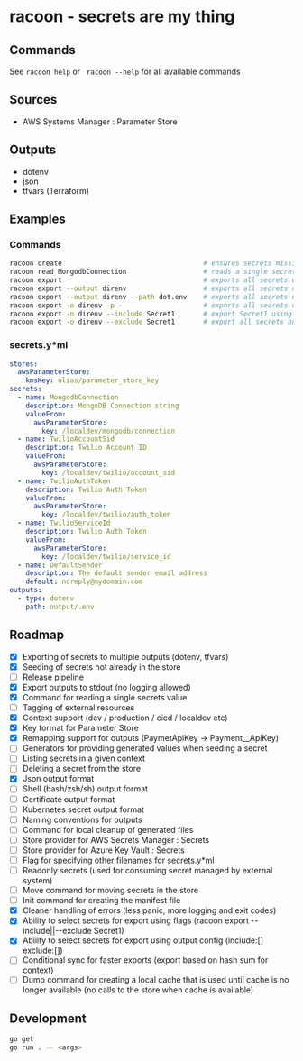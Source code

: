 # racoon - secrets are my thing

## Commands

See `racoon help` or ` racoon --help` for all available commands

## Sources

- AWS Systems Manager : Parameter Store

## Outputs

- dotenv
- json
- tfvars (Terraform)

## Examples

### Commands

```bash
racoon create                                   # ensures secrets missing in the remote store are created by prompting the user for input
racoon read MongodbConnection                   # reads a single secret from the remote store and writes it's value to stdout
racoon export                                   # exports all secrets using the outputs defines in the manifest file
racoon export --output direnv                   # exports all secrets using the direnv output defined in the manifest file
racoon export --output direnv --path dot.env    # exports all secrets using the direnv output to the specified path
racoon export -o direnv -p -                    # exports all secrets using the direnv output, writing the result to stdout
racoon export -o direnv --include Secret1       # export Secret1 using the direnv output
racoon export -o direnv --exclude Secret1       # export all secrets but Secret1 using the direnv output
```

### secrets.y\*ml

```yaml
stores:
  awsParameterStore:
    kmsKey: alias/parameter_store_key
secrets:
  - name: MongodbConnection
    description: MongoDB Connection string
    valueFrom:
      awsParameterStore:
        key: /localdev/mongodb/connection
  - name: TwilioAccountSid
    description: Twilio Account ID
    valueFrom:
      awsParameterStore:
        key: /localdev/twilio/account_sid
  - name: TwilioAuthToken
    description: Twilio Auth Token
    valueFrom:
      awsParameterStore:
        key: /localdev/twilio/auth_token
  - name: TwilioServiceId
    description: Twilio Auth Token
    valueFrom:
      awsParameterStore:
        key: /localdev/twilio/service_id
  - name: DefaultSender
    description: The default sender email address
    default: noreply@mydomain.com
outputs:
  - type: dotenv
    path: output/.env
```

## Roadmap

- [x] Exporting of secrets to multiple outputs (dotenv, tfvars)
- [x] Seeding of secrets not already in the store
- [ ] Release pipeline
- [x] Export outputs to stdout (no logging allowed)
- [x] Command for reading a single secrets value
- [ ] Tagging of external resources
- [x] Context support (dev / production / cicd / localdev etc)
- [x] Key format for Parameter Store
- [x] Remapping support for outputs (PaymetApiKey -> Payment\_\_ApiKey)
- [ ] Generators for providing generated values when seeding a secret
- [ ] Listing secrets in a given context
- [ ] Deleting a secret from the store
- [x] Json output format
- [ ] Shell (bash/zsh/sh) output format
- [ ] Certificate output format
- [ ] Kubernetes secret output format
- [ ] Naming conventions for outputs
- [ ] Command for local cleanup of generated files
- [ ] Store provider for AWS Secrets Manager : Secrets
- [ ] Store provider for Azure Key Vault : Secrets
- [ ] Flag for specifying other filenames for secrets.y\*ml
- [ ] Readonly secrets (used for consuming secret managed by external system)
- [ ] Move command for moving secrets in the store
- [ ] Init command for creating the manifest file
- [x] Cleaner handling of errors (less panic, more logging and exit codes)
- [x] Ability to select secrets for export using flags (racoon export --include||--exclude Secret1)
- [x] Ability to select secrets for export using output config (include:[] exclude:[])
- [ ] Conditional sync for faster exports (export based on hash sum for context)
- [ ] Dump command for creating a local cache that is used until cache is no longer available (no calls to the store when cache is available)

## Development

```sh
go get
go run . -- <args>
```
